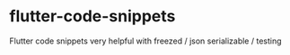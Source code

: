 # flutter-code-snippets
Flutter code snippets very helpful with freezed / json serializable / testing
